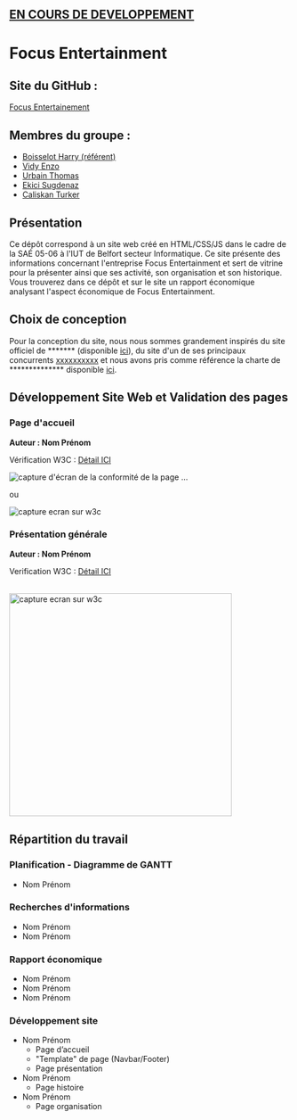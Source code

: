 ## [EN COURS DE DEVELOPPEMENT]()

# Focus Entertainment
## Site du GitHub :

[Focus Entertainement](https://hboissel-iut90.github.io/focus/)

## Membres du groupe :

- [Boisselot Harry (référent)](mailto:harry.boisselot@edu.univ-fcomte.fr?subject=SAE_1_05_06)  
- [Vidy Enzo](mailto:enzo.vidy@edu.univ-fcomte.fr?subject=SAE_1_05_06)   
- [Urbain Thomas](mailto:thomas.urbain@edu.univ-fcomte.fr?subject=SAE_1_05_06)   
- [Ekici Sugdenaz](mailto:sugdenaz.ekici@edu.univ-fcomte.fr?subject=SAE_1_05_06)   
- [Caliskan Turker](mailto:turker.caliskan@edu.univ-fcomte.fr?subject=SAE_1_05_06)   

## Présentation 

Ce dépôt correspond à un site web créé en HTML/CSS/JS dans le cadre de la SAÉ 05-06 à l'IUT de Belfort secteur Informatique. Ce site présente des informations concernant l'entreprise Focus Entertainment et sert de vitrine pour la présenter ainsi que ses activité, son organisation et son historique. Vous trouverez dans ce dépôt et sur le site un rapport économique analysant l'aspect économique de Focus Entertainment. 

## Choix de conception  

Pour la conception du site, nous nous sommes grandement inspirés du site officiel de ******* (disponible [ici](https://www.entreprise.com/fr-fr/)), du site d'un de ses principaux concurrents [xxxxxxxxxx](https://www.entreprise2.fr/) et nous avons pris comme référence la charte de ************** disponible [ici](doc/charte_graphique.pdf).    


## Développement Site Web et Validation des pages

### Page d'accueil

**Auteur : Nom Prénom**  

Vérification W3C : [Détail ICI](https://validator.w3.org/nu/?showsource=yes&showoutline=yes&showimagereport=yes&doc=https%3A%2F%2Fdemo-am90.github.io%2Fs1-demo%2Findex.html)


![capture d'écran de la conformité de la page ...](doc/capture_1_W3C.png)

ou 

<img src="doc/capture_1_W3C.png" style="width=400px" alt="capture ecran sur w3c">


<!--  style="width=400px" ne fonctionne pas -->

### Présentation générale

**Auteur : Nom Prénom**  

Verification W3C : [Détail ICI](https://validator.w3.org/nu/?showsource=yes&showoutline=yes&showimagereport=yes&doc=https%3A%2F%2Fdemo-am90.github.io%2Fs1-demo%2Findex.html)

<br>
<img src="doc/capture_1_W3C.png" width="400px" alt="capture ecran sur w3c">



## Répartition du travail

### Planification - Diagramme de GANTT

- Nom Prénom

### Recherches d'informations

- Nom Prénom
- Nom Prénom


### Rapport économique

- Nom Prénom
- Nom Prénom
- Nom Prénom

### Développement site

- Nom Prénom
  - Page d’accueil
  - "Template" de page (Navbar/Footer)
  - Page présentation
- Nom Prénom
  - Page histoire
- Nom Prénom
  - Page organisation
